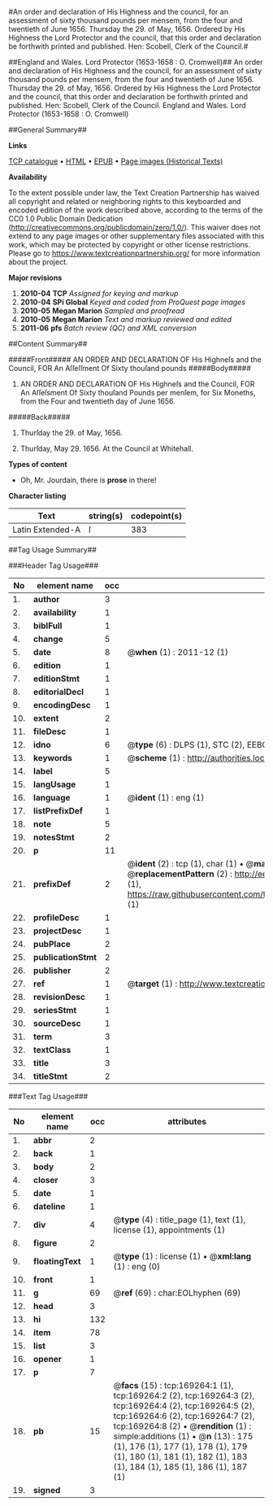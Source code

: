 #An order and declaration of His Highness and the council, for an assessment of sixty thousand pounds per mensem, from the four and twentieth of June 1656. Thursday the 29. of May, 1656. Ordered by His Highness the Lord Protector and the council, that this order and declaration be forthwith printed and published. Hen: Scobell, Clerk of the Council.#

##England and Wales. Lord Protector (1653-1658 : O. Cromwell)##
An order and declaration of His Highness and the council, for an assessment of sixty thousand pounds per mensem, from the four and twentieth of June 1656. Thursday the 29. of May, 1656. Ordered by His Highness the Lord Protector and the council, that this order and declaration be forthwith printed and published. Hen: Scobell, Clerk of the Council.
England and Wales. Lord Protector (1653-1658 : O. Cromwell)

##General Summary##

**Links**

[TCP catalogue](http://www.ota.ox.ac.uk/tcp/)  • 
[HTML](http://tei.it.ox.ac.uk/tcp/Texts-HTML/free/A74/A74594.html)  • 
[EPUB](http://tei.it.ox.ac.uk/tcp/Texts-EPUB/free/A74/A74594.epub) • 
[Page images (Historical Texts)](https://historicaltexts.jisc.ac.uk/eebo-99869384e)

**Availability**

To the extent possible under law, the Text Creation Partnership has waived all copyright and related or neighboring rights to this keyboarded and encoded edition of the work described above, according to the terms of the CC0 1.0 Public Domain Dedication (http://creativecommons.org/publicdomain/zero/1.0/). This waiver does not extend to any page images or other supplementary files associated with this work, which may be protected by copyright or other license restrictions. Please go to https://www.textcreationpartnership.org/ for more information about the project.

**Major revisions**

1. __2010-04__ __TCP__ *Assigned for keying and markup*
1. __2010-04__ __SPi Global__ *Keyed and coded from ProQuest page images*
1. __2010-05__ __Megan Marion__ *Sampled and proofread*
1. __2010-05__ __Megan Marion__ *Text and markup reviewed and edited*
1. __2011-06__ __pfs__ *Batch review (QC) and XML conversion*

##Content Summary##

#####Front#####
AN ORDER AND DECLARATION OF His Highneſs and the Council, FOR An Aſſeſſment Of Sixty thouſand pounds
#####Body#####

1. AN ORDER AND DECLARATION OF His Highneſs and the Council, FOR An Aſſeſsment Of Sixty thouſand Pounds per menſem, for Six Moneths, from the Four and twentieth day of June 1656.

#####Back#####

1. Thurſday the 29. of May, 1656.

1. Thurſday, May 29. 1656. At the Council at Whitehall.

**Types of content**

  * Oh, Mr. Jourdain, there is **prose** in there!

**Character listing**


|Text|string(s)|codepoint(s)|
|---|---|---|
|Latin Extended-A|ſ|383|

##Tag Usage Summary##

###Header Tag Usage###

|No|element name|occ|attributes|
|---|---|---|---|
|1.|__author__|3||
|2.|__availability__|1||
|3.|__biblFull__|1||
|4.|__change__|5||
|5.|__date__|8| @__when__ (1) : 2011-12 (1)|
|6.|__edition__|1||
|7.|__editionStmt__|1||
|8.|__editorialDecl__|1||
|9.|__encodingDesc__|1||
|10.|__extent__|2||
|11.|__fileDesc__|1||
|12.|__idno__|6| @__type__ (6) : DLPS (1), STC (2), EEBO-CITATION (1), PROQUEST (1), VID (1)|
|13.|__keywords__|1| @__scheme__ (1) : http://authorities.loc.gov/ (1)|
|14.|__label__|5||
|15.|__langUsage__|1||
|16.|__language__|1| @__ident__ (1) : eng (1)|
|17.|__listPrefixDef__|1||
|18.|__note__|5||
|19.|__notesStmt__|2||
|20.|__p__|11||
|21.|__prefixDef__|2| @__ident__ (2) : tcp (1), char (1)  •  @__matchPattern__ (2) : ([0-9\-]+):([0-9IVX]+) (1), (.+) (1)  •  @__replacementPattern__ (2) : http://eebo.chadwyck.com/downloadtiff?vid=$1&page=$2 (1), https://raw.githubusercontent.com/textcreationpartnership/Texts/master/tcpchars.xml#$1 (1)|
|22.|__profileDesc__|1||
|23.|__projectDesc__|1||
|24.|__pubPlace__|2||
|25.|__publicationStmt__|2||
|26.|__publisher__|2||
|27.|__ref__|1| @__target__ (1) : http://www.textcreationpartnership.org/docs/. (1)|
|28.|__revisionDesc__|1||
|29.|__seriesStmt__|1||
|30.|__sourceDesc__|1||
|31.|__term__|3||
|32.|__textClass__|1||
|33.|__title__|3||
|34.|__titleStmt__|2||


###Text Tag Usage###

|No|element name|occ|attributes|
|---|---|---|---|
|1.|__abbr__|2||
|2.|__back__|1||
|3.|__body__|2||
|4.|__closer__|3||
|5.|__date__|1||
|6.|__dateline__|1||
|7.|__div__|4| @__type__ (4) : title_page (1), text (1), license (1), appointments (1)|
|8.|__figure__|2||
|9.|__floatingText__|1| @__type__ (1) : license (1)  •  @__xml:lang__ (1) : eng (0)|
|10.|__front__|1||
|11.|__g__|69| @__ref__ (69) : char:EOLhyphen (69)|
|12.|__head__|3||
|13.|__hi__|132||
|14.|__item__|78||
|15.|__list__|3||
|16.|__opener__|1||
|17.|__p__|7||
|18.|__pb__|15| @__facs__ (15) : tcp:169264:1 (1), tcp:169264:2 (2), tcp:169264:3 (2), tcp:169264:4 (2), tcp:169264:5 (2), tcp:169264:6 (2), tcp:169264:7 (2), tcp:169264:8 (2)  •  @__rendition__ (1) : simple:additions (1)  •  @__n__ (13) : 175 (1), 176 (1), 177 (1), 178 (1), 179 (1), 180 (1), 181 (1), 182 (1), 183 (1), 184 (1), 185 (1), 186 (1), 187 (1)|
|19.|__signed__|3||
